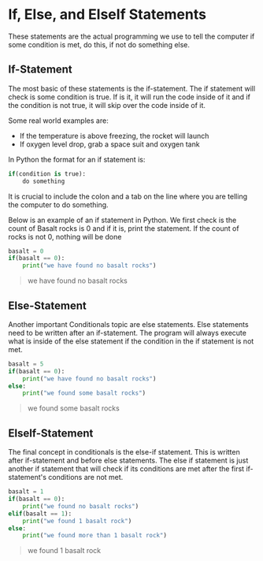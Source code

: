 # If, Else, and ElseIf Statements

These statements are the actual programming we use to tell the computer if some condition is met, do this, if not do something else.

## If-Statement

The most basic of these statements is the if-statement. The if statement will check is some condition is true. If is it, it will run the code inside of it and if the condition is not true, it will skip over the code inside of it.

Some real world examples are:

- If the temperature is above freezing, the rocket will launch
- If oxygen level drop, grab a space suit and oxygen tank

In Python the format for an if statement is:

```python
if(condition is true):
    do something
```

It is crucial to include the colon and a tab on the line where you are telling the computer to do something.

Below is an example of an if statement in Python. We first check is the count of Basalt rocks is 0 and if it is, print the statement. If the count of rocks is not 0, nothing will be done

```python
basalt = 0
if(basalt == 0):
    print("we have found no basalt rocks")
```

>we have found no basalt rocks

## Else-Statement

Another important Conditionals topic are else statements. Else statements need to be written after an if-statement. The program will always execute what is inside of the else statement if the condition in the if statement is not met.

```python
basalt = 5
if(basalt == 0):
    print("we have found no basalt rocks")
else:
    print("we found some basalt rocks")
```

>we found some basalt rocks

## ElseIf-Statement

The final concept in conditionals is the else-if statement. This is written after if-statement and before else statements. The else if statement is just another if statement that will check if its conditions are met after the first if-statement's conditions are not met.

```python
basalt = 1
if(basalt == 0):
    print("we found no basalt rocks")
elif(basalt == 1):
    print("we found 1 basalt rock")
else:
    print("we found more than 1 basalt rock")
```

>we found 1 basalt rock
